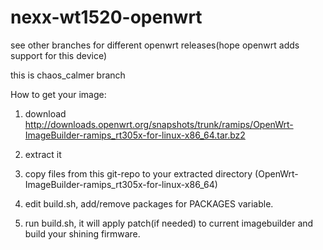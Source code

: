 nexx-wt1520-openwrt
===================

see other branches for different openwrt releases(hope openwrt adds support for this device)

this is chaos_calmer branch

How to get your image:

1) download http://downloads.openwrt.org/snapshots/trunk/ramips/OpenWrt-ImageBuilder-ramips_rt305x-for-linux-x86_64.tar.bz2

2) extract it

3) copy files from this git-repo to your extracted directory (OpenWrt-ImageBuilder-ramips_rt305x-for-linux-x86_64)

4) edit build.sh, add/remove packages for PACKAGES variable.

5) run build.sh, it will apply patch(if needed) to current imagebuilder and build your shining firmware.

